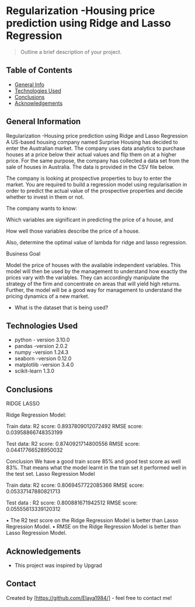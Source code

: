 # Regularization -Housing price prediction using Ridge and Lasso Regression
> Outline a brief description of your project.


## Table of Contents
* [General Info](#general-information)
* [Technologies Used](#technologies-used)
* [Conclusions](#conclusions)
* [Acknowledgements](#acknowledgements)

<!-- You can include any other section that is pertinent to your problem -->

## General Information
Regularization -Housing price prediction using Ridge and Lasso Regression
A US-based housing company named Surprise Housing has decided to enter the Australian market. The company uses data analytics to purchase houses at a price below their actual values and flip them on at a higher price. For the same purpose, the company has collected a data set from the sale of houses in Australia. The data is provided in the CSV file below.

The company is looking at prospective properties to buy to enter the market. You are required to build a regression model using regularisation in order to predict the actual value of the prospective properties and decide whether to invest in them or not.

The company wants to know:

Which variables are significant in predicting the price of a house, and

How well those variables describe the price of a house.

Also, determine the optimal value of lambda for ridge and lasso regression.

Business Goal

Model the price of houses with the available independent variables. This model will then be used by the management to understand how exactly the prices vary with the variables. They can accordingly manipulate the strategy of the firm and concentrate on areas that will yield high returns. Further, the model will be a good way for management to understand the pricing dynamics of a new market.

- What is the dataset that is being used?


## Technologies Used

- python - version 3.10.0
- pandas -version 2.0.2
- numpy -version 1.24.3
- seaborn -version 0.12.0
- matplotlib -version 3.4.0
- scikit-learn 1.3.0

<!-- As the libraries versions keep on changing, it is recommended to mention the version of library used in this project -->

## Conclusions


RIDGE	LASSO
 	 

Ridge Regression Model:

 Train data:
R2 score: 0.8937809012072492 
RMSE score: 0.03958866748353199

 Test data:
R2 score: 0.8740921714800556 
RMSE score: 0.04417766528950032 

Conclusion We have a good train score 85% and good test score as well 83%. That means what the model learnt in the train set it performed well in the test set.
	Lasso Regression Model 

   Train data:
R2 score: 0.8069457722085366 
RMSE score: 0.05337147880821713

 Test data :
R2 score: 0.800881671942512 
RMSE score: 0.05555613339120312 


•	The R2 test score on the Ridge Regression Model is better than Lasso Regression Model. 
•	RMSE on the Ridge Regression Model is better than Lasso Regression Model. 



## Acknowledgements

- This project was inspired by Upgrad

## Contact
Created by [https://github.com/Elaya1984/] - feel free to contact me!
